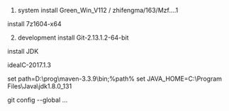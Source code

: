 1. system
install Green_Win_V112 / zhifengma/163/Mzf....1

install 7z1604-x64


2. development
install Git-2.13.1.2-64-bit

install JDK

ideaIC-2017.1.3

set path=D:\prog\maven-3.3.9\bin;%path%
set JAVA_HOME=C:\Program Files\Java\jdk1.8.0_131


git config --global ...

